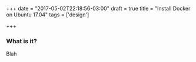+++
date = "2017-05-02T22:18:56-03:00"
draft = true
title = "Install Docker on Ubuntu 17.04"
tags = ['design']

+++

### What is it?
Blah
